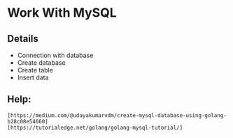 # Work With MySQL 

## Details

   * Connection with database
   * Create database
   * Create table
   * Insert data
  
## Help:
  
    [https://medium.com/@udayakumarvdm/create-mysql-database-using-golang-b28c08e54660]
    [https://tutorialedge.net/golang/golang-mysql-tutorial/]
  
